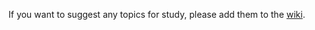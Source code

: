 If you want to suggest any topics for study, please add them to the [wiki](https://github.com/cb372/scala-school/wiki).
